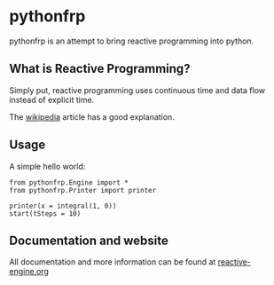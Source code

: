 pythonfrp
=========
pythonfrp is an attempt to bring reactive programming into python.

What is Reactive Programming?
-----------------------------

Simply put, reactive programming uses continuous time and data flow instead of explicit time.

The [wikipedia](http://en.wikipedia.org/wiki/Reactive_programming) article has a good explanation.

Usage
---
A simple hello world:

    from pythonfrp.Engine import *
    from pythonfrp.Printer import printer

    printer(x = integral(1, 0))
    start(tSteps = 10)

Documentation and website
----
All documentation and more information can be found at [reactive-engine.org](http://www.reactive-engine.org)
